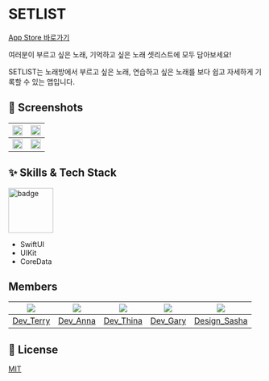 
# SETLIST

[App Store 바로가기](https://apps.apple.com/us/app/setlist/id6443660710)

여러분이 부르고 싶은 노래, 기억하고 싶은 노래 셋리스트에 모두 담아보세요!

SETLIST는 노래방에서 부르고 싶은 노래, 연습하고 싶은 노래를 보다 쉽고 자세하게 기록할 수 있는 앱입니다.





## :green_heart: Screenshots
|<img src = "https://user-images.githubusercontent.com/67509011/215311649-c0633ddd-6d0a-4cd9-8a78-4332924d80f7.png" width="100%" height="100%">| <img src = "https://user-images.githubusercontent.com/67509011/215311654-edb24678-8374-4d45-9e88-d3af0d8d6fde.png" width="100%" height="100%">|
|:---:|:---:|
|<img src = "https://user-images.githubusercontent.com/67509011/215311659-28a42ff7-ad92-4d23-bf56-f6fd38550d1e.png" width="100%" height="100%">|<img src = "https://user-images.githubusercontent.com/67509011/215311664-55eb8dcd-6015-4c94-a203-bf7ab2ea4dfb.png" width="100%" height="100%">|





## :sparkles: Skills & Tech Stack
<img width="89" alt="badge" src="https://img.shields.io/badge/iOS-15.0+-silver">

- SwiftUI
- UIKit
- CoreData


## Members
|<img src="https://github.com/terry-koo.png">|<img src="https://github.com/Eunbi-Cho.png">|<img src="https://github.com/yoo86.png">|<img src="https://github.com/Anti9uA.png">|<img src="https://github.com/erabhre.png">|
|:-:|:-:|:-:|:-:|:-:|
|[Dev_Terry](https://github.com/terry-koo)|[Dev_Anna](https://github.com/Eunbi-Cho)|[Dev_Thina](https://github.com/junginyu)|[Dev_Gary](https://github.com/Anti9uA)|[Design_Sasha](https://github.com/erabhre)|


## :lock_with_ink_pen: License
[MIT](https://choosealicense.com/licenses/mit/)

